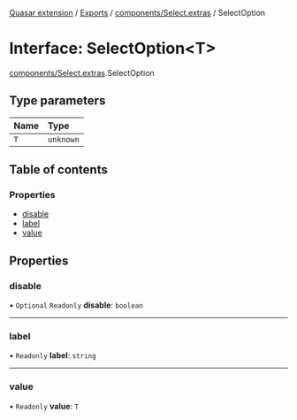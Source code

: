[Quasar extension](../index.md) / [Exports](../modules.md) / [components/Select.extras](../modules/components_Select_extras.md) / SelectOption

# Interface: SelectOption<T\>

[components/Select.extras](../modules/components_Select_extras.md).SelectOption

## Type parameters

| Name | Type |
| :------ | :------ |
| `T` | `unknown` |

## Table of contents

### Properties

- [disable](components_Select_extras.SelectOption.md#disable)
- [label](components_Select_extras.SelectOption.md#label)
- [value](components_Select_extras.SelectOption.md#value)

## Properties

### disable

• `Optional` `Readonly` **disable**: `boolean`

___

### label

• `Readonly` **label**: `string`

___

### value

• `Readonly` **value**: `T`
